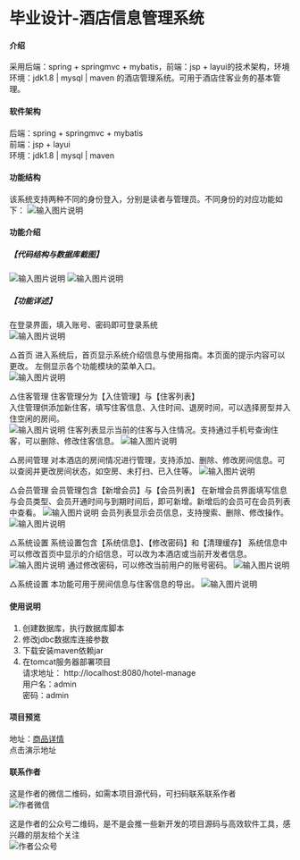 # 毕业设计-酒店信息管理系统

#### 介绍
采用后端：spring + springmvc + mybatis，前端：jsp + layui的技术架构，环境环境：jdk1.8 | mysql | maven 的酒店管理系统。可用于酒店住客业务的基本管理。


#### 软件架构
后端：spring + springmvc + mybatis  
前端：jsp + layui  
环境：jdk1.8 | mysql | maven  

#### 功能结构
该系统支持两种不同的身份登入，分别是读者与管理员。不同身份的对应功能如下：
![输入图片说明](image.png)

#### 功能介绍
##### 【代码结构与数据库截图】
![输入图片说明](image1.png)
![输入图片说明](image2.png)

##### 【功能详述】 
在登录界面，填入账号、密码即可登录系统  
![输入图片说明](image3.png)


△首页
进入系统后，首页显示系统介绍信息与使用指南。本页面的提示内容可以更改。 
左侧显示各个功能模块的菜单入口。  
![输入图片说明](image4.png)


△住客管理
住客管理分为【入住管理】与【住客列表】  
入住管理供添加新住客，填写住客信息、入住时间、退房时间，可以选择房型并入住空闲的房间。  
![输入图片说明](image5.png)
住客列表显示当前的住客与入住情况。支持通过手机号查询住客，可以删除、修改住客信息。
![输入图片说明](image6.png)


△房间管理
对本酒店的房间情况进行管理，支持添加、删除、修改房间信息。可以查阅并更改房间状态，如空房、未打扫、已入住等。
![输入图片说明](image7.png)


△会员管理
会员管理包含【新增会员】与【会员列表】
在新增会员界面填写信息与会员类型、会员开通时间与到期时间后，即可新增。新增后的会员可在会员列表中查看。
![输入图片说明](image8.png)
会员列表显示会员信息，支持搜索、删除、修改操作。
![输入图片说明](image9.png)


△系统设置
系统设置包含【系统信息】、【修改密码】和【清理缓存】
系统信息中可以修改首页中显示的介绍信息，可以改为本酒店或当前开发者信息。
![输入图片说明](image10.png)
通过修改密码，可以修改当前用户的账号密码。
![输入图片说明](image11.png)


△系统设置
本功能可用于房间信息与住客信息的导出。
![输入图片说明](image12.png)

#### 使用说明
1. 创建数据库，执行数据库脚本
2. 修改jdbc数据库连接参数
3. 下载安装maven依赖jar
4. 在tomcat服务器部署项目  
    请求地址： http://localhost:8080/hotel-manage    
    用户名：admin  
    密码：admin  

#### 项目预览
地址：[商品详情](https://www.xunmaw.com/shop/detail/1626972678985170945)  
点击演示地址 

#### 联系作者
这是作者的微信二维码，如需本项目源代码，可扫码联系联系作者  
![作者微信](xunmaw001.png)

这是作者的公众号二维码，是不是会推一些新开发的项目源码与高效软件工具，感兴趣的朋友给个关注  
![作者公众号](xunmaw%E5%85%AC%E4%BC%97%E5%8F%B7.png)
